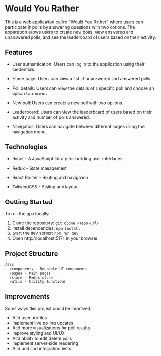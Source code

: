 # Would You Rather

This is a web application called "Would You Rather" where users can participate in polls by answering questions with two options. The application allows users to create new polls, view answered and unanswered polls, and see the leaderboard of users based on their activity.

## Features

- User authentication: Users can log in to the application using their credentials.

- Home page: Users can view a list of unanswered and answered polls.

- Poll details: Users can view the details of a specific poll and choose an option to answer.

- New poll: Users can create a new poll with two options.

- Leaderboard: Users can view the leaderboard of users based on their activity and number of polls answered.

- Navigation: Users can navigate between different pages using the navigation menu.

## Technologies

- React - A JavaScript library for building user interfaces

- Redux - State management

- React Router - Routing and navigation

- TailwindCSS - Styling and layout

## Getting Started

To run the app locally:

1. Clone the repository: `git clone <repo-url>`
2. Install dependencies: `npm install`
3. Start the dev server: `npm run dev`
4. Open http://localhost:5174 in your browser

## Project Structure

```
/src
  /components - Reusable UI components
  /pages - Main pages
  /store - Redux store
  /utils - Utility functions
```

## Improvements

Some ways this project could be improved:

- Add user profiles
- Implement live polling updates
- Add more visualizations for poll results
- Improve styling and UI/UX
- Add ability to edit/delete polls
- Implement server-side rendering
- Add unit and integration tests
